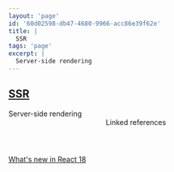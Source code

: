 ```yaml
---
layout: 'page'
id: '60d02598-db47-4680-9966-acc86e39f62e'
title: |
  SSR
tags: 'page'
excerpt: |
  Server-side rendering
---
```


<h2 class="text-3xl font-semibold mb-4"><a class="rounded-sm focus:outline-none focus:ring-2 focus:ring-offset-2 dark:focus:ring-offset-gray-900 dark:focus:ring-pink-400 focus:ring-pink-700" href="/pages/ssr">SSR</a></h2>

<div class="space-y-3">
<div class="element-block ml-0"><div class="flex-1">Server-side rendering</div></div>
</div>


<section class="mt-8 space-y-2">
<header class="text-gray-500 dark:text-gray-400">Linked references</header>
<a class="block bg-gray-100 dark:bg-gray-800 p-4 rounded text-teal-700 dark:text-teal-400 focus:outline-none focus:ring-2 focus:ring-offset-2 dark:focus:ring-offset-gray-900 focus:ring-teal-700 dark:focus:ring-teal-400 hover:ring-2 hover:ring-offset-2 dark:hover:ring-offset-gray-900 dark:hover:ring-teal-400 hover:ring-teal-700" href="/pages/what's-new-in-react-18">What's new in React 18</a>
  </section>
